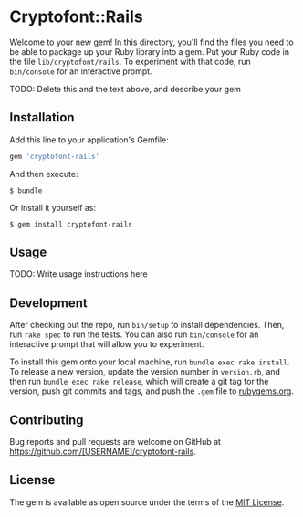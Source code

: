 # Cryptofont::Rails

Welcome to your new gem! In this directory, you'll find the files you need to be able to package up your Ruby library into a gem. Put your Ruby code in the file `lib/cryptofont/rails`. To experiment with that code, run `bin/console` for an interactive prompt.

TODO: Delete this and the text above, and describe your gem

## Installation

Add this line to your application's Gemfile:

```ruby
gem 'cryptofont-rails'
```

And then execute:

    $ bundle

Or install it yourself as:

    $ gem install cryptofont-rails

## Usage

TODO: Write usage instructions here

## Development

After checking out the repo, run `bin/setup` to install dependencies. Then, run `rake spec` to run the tests. You can also run `bin/console` for an interactive prompt that will allow you to experiment.

To install this gem onto your local machine, run `bundle exec rake install`. To release a new version, update the version number in `version.rb`, and then run `bundle exec rake release`, which will create a git tag for the version, push git commits and tags, and push the `.gem` file to [rubygems.org](https://rubygems.org).

## Contributing

Bug reports and pull requests are welcome on GitHub at https://github.com/[USERNAME]/cryptofont-rails.

## License

The gem is available as open source under the terms of the [MIT License](https://opensource.org/licenses/MIT).
